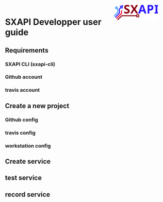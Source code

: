 <img align="right" height="50" src="https://raw.githubusercontent.com/startxfr/sxapi-core/v0.0.79-npm/docs/assets/logo.svg?sanitize=true">

# SXAPI Developper user guide


Requirements
---------

### SXAPI CLI (sxapi-cli)


### Github account


### travis account



Create a new project
--------------------

### Github config


### travis config


### workstation config



Create service
--------------


test service
------------


record service
--------------
